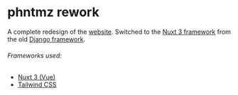 # phntmz rework

A complete redesign of the [website](https://www.phntmz.com/). Switched to the [Nuxt 3 framework](https://nuxt.com/) from the old [Django framework](https://www.djangoproject.com/).

###### Frameworks used:
- [Nuxt 3 (Vue)](https://nuxt.com/)
- [Tailwind CSS](https://tailwindcss.com/)